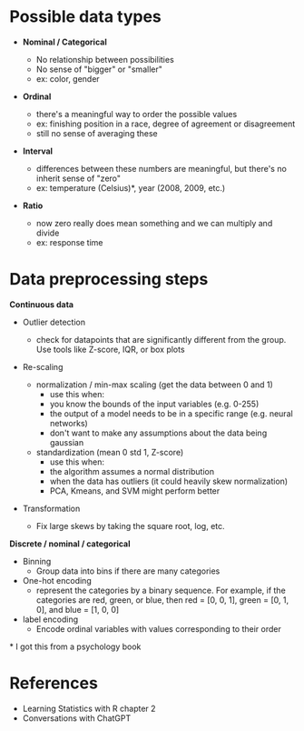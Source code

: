 

# Possible data types

- **Nominal / Categorical**
	- No relationship between possibilities
	- No sense of "bigger" or "smaller"
	- ex: color, gender

- **Ordinal**
	- there's a meaningful way to order the possible values
	- ex: finishing position in a race, degree of agreement or disagreement
	- still no sense of averaging these

- **Interval**
	- differences between these numbers are meaningful, but there's no inherit sense of "zero"
	- ex: temperature (Celsius)\*, year (2008, 2009, etc.)

- **Ratio**
	- now zero really does mean something and we can multiply and divide
	- ex: response time


# Data preprocessing steps

**Continuous data**

- Outlier detection
	- check for datapoints that are significantly different from the group. Use tools like Z-score, IQR, or box plots
- Re-scaling
	- normalization / min-max scaling (get the data between 0 and 1)
		- use this when:
		- you know the bounds of the input variables (e.g. 0-255)
		- the output of a model needs to be in a specific range (e.g. neural networks)
		- don't want to make any assumptions about the data being gaussian
	- standardization (mean 0 std 1, Z-score)
		- use this when:
		- the algorithm assumes a normal distribution
		- when the data has outliers (it could heavily skew normalization)
		- PCA, Kmeans, and SVM might perform better

- Transformation
	- Fix large skews by taking the square root, log, etc.


**Discrete / nominal / categorical**

- Binning
	- Group data into bins if there are many categories
- One-hot encoding
	- represent the categories by a binary sequence. For example, if the categories are red, green, or blue, then red = [0, 0, 1], green = [0, 1, 0], and blue = [1, 0, 0]
- label encoding
	- Encode ordinal variables with values corresponding to their order




\* I got this from a psychology book

# References

- Learning Statistics with R chapter 2
- Conversations with ChatGPT